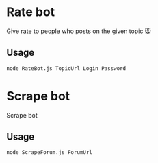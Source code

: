 # Rate bot
Give rate to people who posts on the given topic :mouse:
## Usage
```bash
node RateBot.js TopicUrl Login Password
```

# Scrape bot
Scrape bot
## Usage
```bash
node ScrapeForum.js ForumUrl
```
